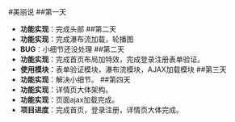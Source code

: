 #美丽说
##第一天
- **功能实现**：完成头部
##第二天
- **功能实现**：完成瀑布流加载，轮播图
- **BUG**：小细节还没处理
##第二天 
- **功能实现**：完成首页布局加特效，完成登录注册表单验证。
- **使用模块**：表单验证模块，瀑布流模块，AJAX加载模块
##第三天 
- **功能实现**：解决小细节。
##第四天
- **功能实现**：详情页大体架构。
- **功能实现**：页面ajax加载完成。
- **项目进度**：完成首页，登录注册，详情页大体完成。